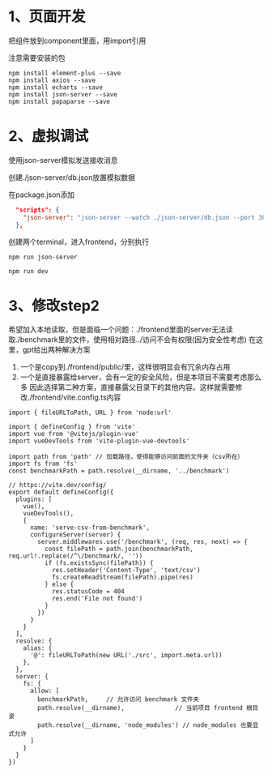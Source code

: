 # 1、页面开发

把组件放到component里面，用import引用

注意需要安装的包
```shell
npm install element-plus --save
npm install axios --save
npm install echarts --save
npm install json-server --save
npm install papaparse --save
```

# 2、虚拟调试

使用json-server模拟发送接收消息

创建./json-server/db.json放置模拟数据

在package.json添加
```json
  "scripts": {
    "json-server": "json-server --watch ./json-server/db.json --port 3001"
  },
```

创建两个terminal，进入frontend，分别执行
```shell
npm run json-server
```
```shell
npm run dev
```

# 3、修改step2

希望加入本地读取，但是面临一个问题：./frontend里面的server无法读取./benchmark里的文件，使用相对路径../访问不会有权限(因为安全性考虑)
在这里，gpt给出两种解决方案
1. 一个是copy到./frontend/public/里，这样很明显会有冗余内存占用
1. 一个是直接暴露给server，会有一定的安全风险，但是本项目不需要考虑那么多
因此选择第二种方案，直接暴露父目录下的其他内容。这样就需要修改./frontend/vite.config.ts内容
```typesrcipt
import { fileURLToPath, URL } from 'node:url'

import { defineConfig } from 'vite'
import vue from '@vitejs/plugin-vue'
import vueDevTools from 'vite-plugin-vue-devtools'

import path from 'path' // 加载路径，使得能够访问前面的文件夹（csv所在）
import fs from 'fs'
const benchmarkPath = path.resolve(__dirname, '../benchmark')

// https://vite.dev/config/
export default defineConfig({
  plugins: [
    vue(),
    vueDevTools(),
    {
      name: 'serve-csv-from-benchmark',
      configureServer(server) {
        server.middlewares.use('/benchmark', (req, res, next) => {
          const filePath = path.join(benchmarkPath, req.url!.replace(/^\/benchmark/, ''))
          if (fs.existsSync(filePath)) {
            res.setHeader('Content-Type', 'text/csv')
            fs.createReadStream(filePath).pipe(res)
          } else {
            res.statusCode = 404
            res.end('File not found')
          }
        })
      }
    }
  ],
  resolve: {
    alias: {
      '@': fileURLToPath(new URL('./src', import.meta.url))
    },
  },
  server: {
    fs: {
      allow: [
        benchmarkPath,     // 允许访问 benchmark 文件夹
        path.resolve(__dirname),              // 当前项目 frontend 根目录
        path.resolve(__dirname, 'node_modules') // node_modules 也要显式允许
      ]
    }
  }
})
```